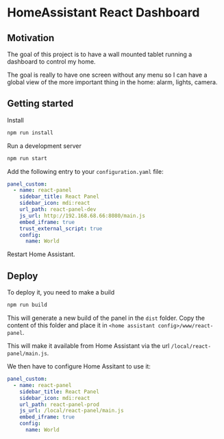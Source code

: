 # HomeAssistant React Dashboard

## Motivation

The goal of this project is to have a wall mounted tablet running a dashboard to control my home.

The goal is really to have one screen without any menu so I can have a global view of the more important thing in the home: alarm, lights, camera.

## Getting started

Install

```bash
npm run install
```

Run a development server

```bash
npm run start
```

Add the following entry to your `configuration.yaml` file:

```yaml
panel_custom:
  - name: react-panel
    sidebar_title: React Panel
    sidebar_icon: mdi:react
    url_path: react-panel-dev
    js_url: http://192.168.68.66:8080/main.js
    embed_iframe: true
    trust_external_script: true
    config:
      name: World
```

Restart Home Assistant.

## Deploy

To deploy it, you need to make a build

```bash
npm run build
```

This will generate a new build of the panel in the `dist` folder. Copy the content of this folder and place it in `<home assistant config>/www/react-panel`.

This will make it available from Home Assistant via the url `/local/react-panel/main.js`.

We then have to configure Home Assitant to use it:

```yaml
panel_custom:
  - name: react-panel
    sidebar_title: React Panel
    sidebar_icon: mdi:react
    url_path: react-panel-prod
    js_url: /local/react-panel/main.js
    embed_iframe: true
    config:
      name: World
```
